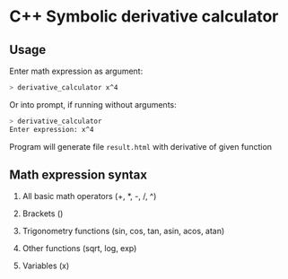 # C++ Symbolic derivative calculator

## Usage

Enter math expression as argument:

```bash
> derivative_calculator x^4
```

Or into prompt, if running without arguments:

```bash
> derivative_calculator
Enter expression: x^4
```

Program will generate file `result.html` with derivative of given function

## Math expression syntax

1. All basic math operators (+, *, -, /, ^)
2. Brackets ()
3. Trigonometry functions (sin, cos, tan, asin, acos, atan)
4. Other functions (sqrt, log, exp)

5. Variables (x)
